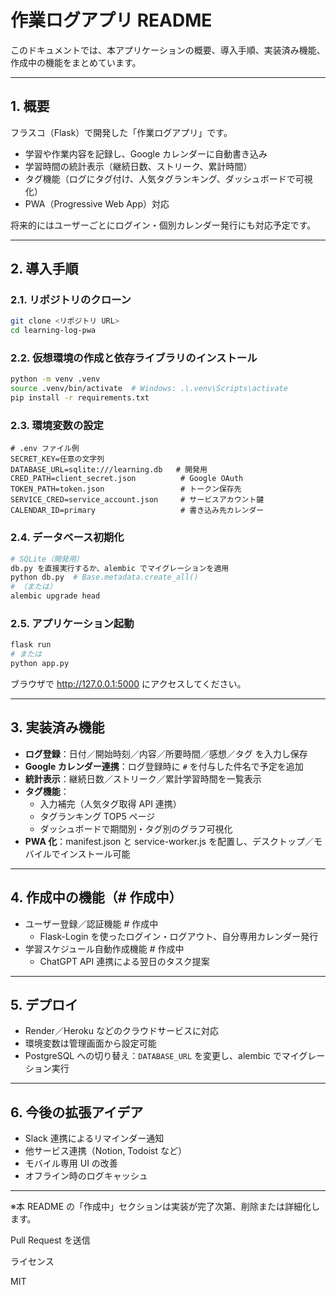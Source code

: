 # 作業ログアプリ README

このドキュメントでは、本アプリケーションの概要、導入手順、実装済み機能、作成中の機能をまとめています。

---

## 1. 概要

フラスコ（Flask）で開発した「作業ログアプリ」です。
- 学習や作業内容を記録し、Google カレンダーに自動書き込み
- 学習時間の統計表示（継続日数、ストリーク、累計時間）
- タグ機能（ログにタグ付け、人気タグランキング、ダッシュボードで可視化）
- PWA（Progressive Web App）対応

将来的にはユーザーごとにログイン・個別カレンダー発行にも対応予定です。

---

## 2. 導入手順

### 2.1. リポジトリのクローン
```bash
git clone <リポジトリ URL>
cd learning-log-pwa
```

### 2.2. 仮想環境の作成と依存ライブラリのインストール
```bash
python -m venv .venv
source .venv/bin/activate  # Windows: .\.venv\Scripts\activate
pip install -r requirements.txt
```

### 2.3. 環境変数の設定
```dotenv
# .env ファイル例
SECRET_KEY=任意の文字列
DATABASE_URL=sqlite:///learning.db   # 開発用
CRED_PATH=client_secret.json          # Google OAuth
TOKEN_PATH=token.json                 # トークン保存先
SERVICE_CRED=service_account.json     # サービスアカウント鍵
CALENDAR_ID=primary                   # 書き込み先カレンダー
```

### 2.4. データベース初期化
```bash
# SQLite（開発用）
db.py を直接実行するか、alembic でマイグレーションを適用
python db.py  # Base.metadata.create_all()
# （または）
alembic upgrade head
```

### 2.5. アプリケーション起動
```bash
flask run
# または
python app.py
```
ブラウザで http://127.0.0.1:5000 にアクセスしてください。

---

## 3. 実装済み機能

- **ログ登録**：日付／開始時刻／内容／所要時間／感想／タグ を入力し保存
- **Google カレンダー連携**：ログ登録時に `#` を付与した件名で予定を追加
- **統計表示**：継続日数／ストリーク／累計学習時間を一覧表示
- **タグ機能**：
  - 入力補完（人気タグ取得 API 連携）
  - タグランキング TOP5 ページ
  - ダッシュボードで期間別・タグ別のグラフ可視化
- **PWA 化**：manifest.json と service-worker.js を配置し、デスクトップ／モバイルでインストール可能

---

## 4. 作成中の機能（# 作成中）

- ユーザー登録／認証機能  # 作成中
  - Flask-Login を使ったログイン・ログアウト、自分専用カレンダー発行
- 学習スケジュール自動作成機能  # 作成中
  - ChatGPT API 連携による翌日のタスク提案

---

## 5. デプロイ

- Render／Heroku などのクラウドサービスに対応
- 環境変数は管理画面から設定可能
- PostgreSQL への切り替え：`DATABASE_URL` を変更し、alembic でマイグレーション実行

---

## 6. 今後の拡張アイデア

- Slack 連携によるリマインダー通知
- 他サービス連携（Notion, Todoist など）
- モバイル専用 UI の改善
- オフライン時のログキャッシュ

---

※本 README の「作成中」セクションは実装が完了次第、削除または詳細化します。


Pull Request を送信

ライセンス

MIT

